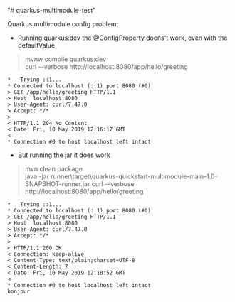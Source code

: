 "# quarkus-multimodule-test" 

Quarkus multimodule config problem:

- Running quarkus:dev the @ConfigProperty doens't work, even with the defaultValue

> mvnw compile quarkus:dev  
> curl --verbose http://localhost:8080/app/hello/greeting
```
*   Trying ::1...
* Connected to localhost (::1) port 8080 (#0)
> GET /app/hello/greeting HTTP/1.1
> Host: localhost:8080
> User-Agent: curl/7.47.0
> Accept: */*
>
< HTTP/1.1 204 No Content
< Date: Fri, 10 May 2019 12:16:17 GMT
<
* Connection #0 to host localhost left intact
```


- But running the jar it does work

> mvn clean package  
> java -jar runner\target\quarkus-quickstart-multimodule-main-1.0-SNAPSHOT-runner.jar
> curl --verbose http://localhost:8080/app/hello/greeting
```
*   Trying ::1...
* Connected to localhost (::1) port 8080 (#0)
> GET /app/hello/greeting HTTP/1.1
> Host: localhost:8080
> User-Agent: curl/7.47.0
> Accept: */*
>
< HTTP/1.1 200 OK
< Connection: keep-alive
< Content-Type: text/plain;charset=UTF-8
< Content-Length: 7
< Date: Fri, 10 May 2019 12:18:52 GMT
<
* Connection #0 to host localhost left intact
bonjour
```